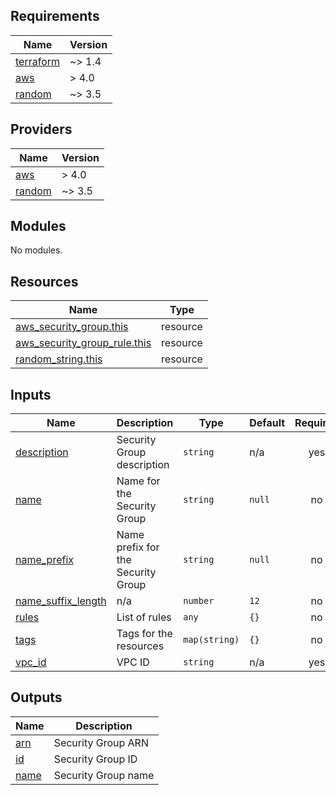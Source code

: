 ## Requirements

| Name | Version |
|------|---------|
| <a name="requirement_terraform"></a> [terraform](#requirement\_terraform) | ~> 1.4 |
| <a name="requirement_aws"></a> [aws](#requirement\_aws) | > 4.0 |
| <a name="requirement_random"></a> [random](#requirement\_random) | ~> 3.5 |

## Providers

| Name | Version |
|------|---------|
| <a name="provider_aws"></a> [aws](#provider\_aws) | > 4.0 |
| <a name="provider_random"></a> [random](#provider\_random) | ~> 3.5 |

## Modules

No modules.

## Resources

| Name | Type |
|------|------|
| [aws_security_group.this](https://registry.terraform.io/providers/hashicorp/aws/latest/docs/resources/security_group) | resource |
| [aws_security_group_rule.this](https://registry.terraform.io/providers/hashicorp/aws/latest/docs/resources/security_group_rule) | resource |
| [random_string.this](https://registry.terraform.io/providers/hashicorp/random/latest/docs/resources/string) | resource |

## Inputs

| Name | Description | Type | Default | Required |
|------|-------------|------|---------|:--------:|
| <a name="input_description"></a> [description](#input\_description) | Security Group description | `string` | n/a | yes |
| <a name="input_name"></a> [name](#input\_name) | Name for the Security Group | `string` | `null` | no |
| <a name="input_name_prefix"></a> [name\_prefix](#input\_name\_prefix) | Name prefix for the Security Group | `string` | `null` | no |
| <a name="input_name_suffix_length"></a> [name\_suffix\_length](#input\_name\_suffix\_length) | n/a | `number` | `12` | no |
| <a name="input_rules"></a> [rules](#input\_rules) | List of rules | `any` | `{}` | no |
| <a name="input_tags"></a> [tags](#input\_tags) | Tags for the resources | `map(string)` | `{}` | no |
| <a name="input_vpc_id"></a> [vpc\_id](#input\_vpc\_id) | VPC ID | `string` | n/a | yes |

## Outputs

| Name | Description |
|------|-------------|
| <a name="output_arn"></a> [arn](#output\_arn) | Security Group ARN |
| <a name="output_id"></a> [id](#output\_id) | Security Group ID |
| <a name="output_name"></a> [name](#output\_name) | Security Group name |
